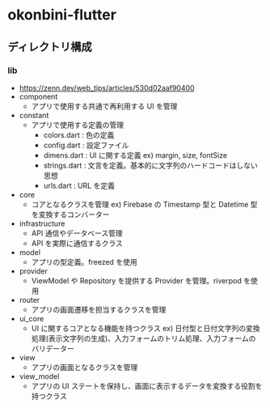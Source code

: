 # okonbini-flutter

## ディレクトリ構成

### lib

- https://zenn.dev/web_tips/articles/530d02aaf90400
- component
  - アプリで使用する共通で再利用する UI を管理
- constant
  - アプリで使用する定義の管理
    - colors.dart : 色の定義
    - config.dart : 設定ファイル
    - dimens.dart : UI に関する定義
      ex) margin, size, fontSize
    - strings.dart : 文言を定義。基本的に文字列のハードコードはしない思想
    - urls.dart : URL を定義
- core
  - コアとなるクラスを管理
    ex) Firebase の Timestamp 型と Datetime 型を変換するコンバーター
- infrastructure
  - API 通信やデータベース管理
  - API を実際に通信するクラス
- model
  - アプリの型定義。freezed を使用
- provider
  - ViewModel や Repository を提供する Provider を管理。riverpod を使用
- router
  - アプリの画面遷移を担当するクラスを管理
- ui_core
  - UI に関するコアとなる機能を持つクラス
    ex) 日付型と日付文字列の変換処理(表示文字列の生成)、入力フォームのトリム処理、入力フォームのバリデーター
- view
  - アプリの画面となるクラスを管理
- view_model
  - アプリの UI ステートを保持し、画面に表示するデータを変換する役割を持つクラス

